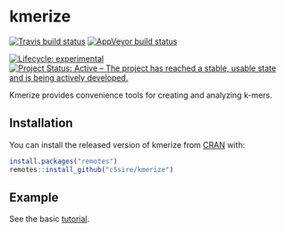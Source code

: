 
<!-- README.md is generated from README.Rmd. Please edit that file -->

# kmerize

<!--
[![Codecov test coverage](https://codecov.io/gh/c5sire/kmerize/branch/master/graph/badge.svg)](https://codecov.io/gh/c5sire/kmerize?branch=master)
-->

<!-- badges: start -->

[![Travis build
status](https://travis-ci.org/c5sire/kmerize.svg?branch=master)](https://travis-ci.org/c5sire/kmerize)
[![AppVeyor build
status](https://ci.appveyor.com/api/projects/status/github/c5sire/kmerize?branch=master&svg=true)](https://ci.appveyor.com/project/c5sire/kmerize)

[![Lifecycle:
experimental](https://img.shields.io/badge/lifecycle-experimental-orange.svg)](https://www.tidyverse.org/lifecycle/#experimental)
[![Project Status: Active – The project has reached a stable, usable
state and is being actively
developed.](https://www.repostatus.org/badges/latest/active.svg)](https://www.repostatus.org/#active)
<!-- badges: end -->

Kmerize provides convenience tools for creating and analyzing k-mers.

## Installation

You can install the released version of kmerize from
[CRAN](https://CRAN.R-project.org) with:

``` r
install.packages("remotes")
remotes::install_github("c5sire/kmerize")
```

## Example

See the basic
[tutorial](https://c5sire.github.io/kmerize/articles/Basic.html).
